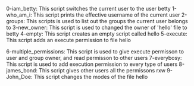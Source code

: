 0-iam_betty: This script switches the current user to the user betty
1-who_am_i: This script prints the effective username of the current user
2-groups: This scripts is used to list out the groups the current user belongs to
3-new_owner: This script is used to changed the owner of 'hello' file to betty
4-empty: This script creates an empty script called hello
5-execute: This script adds an execute permission to file hello

6-multiple_permissions: This script is used to give execute permisson to user and group owner, and read permisson to other users
7-everybosy: This script is used to add execution permission to every type of users
8-james_bond: This script gives other users all the permissons rxw
9-John_Doe: This script changes the modes of the file hello
